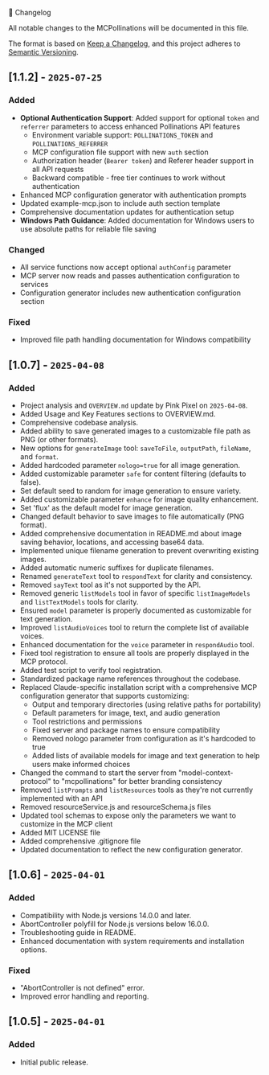  📜 Changelog

All notable changes to the MCPollinations will be documented in this file.

The format is based on [Keep a Changelog](https://keepachangelog.com/en/1.0.0/),
and this project adheres to [Semantic Versioning](https://semver.org/spec/v2.0.0.html).

## [1.1.2] - `2025-07-25`

### Added
- **Optional Authentication Support**: Added support for optional `token` and `referrer` parameters to access enhanced Pollinations API features
  - Environment variable support: `POLLINATIONS_TOKEN` and `POLLINATIONS_REFERRER`
  - MCP configuration file support with new `auth` section
  - Authorization header (`Bearer token`) and Referer header support in all API requests
  - Backward compatible - free tier continues to work without authentication
- Enhanced MCP configuration generator with authentication prompts
- Updated example-mcp.json to include auth section template
- Comprehensive documentation updates for authentication setup
- **Windows Path Guidance**: Added documentation for Windows users to use absolute paths for reliable file saving

### Changed
- All service functions now accept optional `authConfig` parameter
- MCP server now reads and passes authentication configuration to services
- Configuration generator includes new authentication configuration section

### Fixed
- Improved file path handling documentation for Windows compatibility

## [1.0.7] - `2025-04-08`

### Added
- Project analysis and `OVERVIEW.md` update by Pink Pixel on `2025-04-08`.
- Added Usage and Key Features sections to OVERVIEW.md.
- Comprehensive codebase analysis.
- Added ability to save generated images to a customizable file path as PNG (or other formats).
- New options for `generateImage` tool: `saveToFile`, `outputPath`, `fileName`, and `format`.
- Added hardcoded parameter `nologo=true` for all image generation.
- Added customizable parameter `safe` for content filtering (defaults to false).
- Set default seed to random for image generation to ensure variety.
- Added customizable parameter `enhance` for image quality enhancement.
- Set 'flux' as the default model for image generation.
- Changed default behavior to save images to file automatically (PNG format).
- Added comprehensive documentation in README.md about image saving behavior, locations, and accessing base64 data.
- Implemented unique filename generation to prevent overwriting existing images.
- Added automatic numeric suffixes for duplicate filenames.
- Renamed `generateText` tool to `respondText` for clarity and consistency.
- Removed `sayText` tool as it's not supported by the API.
- Removed generic `listModels` tool in favor of specific `listImageModels` and `listTextModels` tools for clarity.
- Ensured `model` parameter is properly documented as customizable for text generation.
- Improved `listAudioVoices` tool to return the complete list of available voices.
- Enhanced documentation for the `voice` parameter in `respondAudio` tool.
- Fixed tool registration to ensure all tools are properly displayed in the MCP protocol.
- Added test script to verify tool registration.
- Standardized package name references throughout the codebase.
- Replaced Claude-specific installation script with a comprehensive MCP configuration generator that supports customizing:
  - Output and temporary directories (using relative paths for portability)
  - Default parameters for image, text, and audio generation
  - Tool restrictions and permissions
  - Fixed server and package names to ensure compatibility
  - Removed nologo parameter from configuration as it's hardcoded to true
  - Added lists of available models for image and text generation to help users make informed choices
- Changed the command to start the server from "model-context-protocol" to "mcpollinations" for better branding consistency
- Removed `listPrompts` and `listResources` tools as they're not currently implemented with an API
- Removed resourceService.js and resourceSchema.js files
- Updated tool schemas to expose only the parameters we want to customize in the MCP client
- Added MIT LICENSE file
- Added comprehensive .gitignore file
- Updated documentation to reflect the new configuration generator.

## [1.0.6] - `2025-04-01`

### Added
- Compatibility with Node.js versions 14.0.0 and later.
- AbortController polyfill for Node.js versions below 16.0.0.
- Troubleshooting guide in README.
- Enhanced documentation with system requirements and installation options.

### Fixed
- "AbortController is not defined" error.
- Improved error handling and reporting.

## [1.0.5] - `2025-04-01`

### Added
- Initial public release.